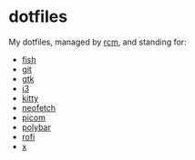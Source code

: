 dotfiles
===================

My dotfiles, managed by [rcm](https://github.com/thoughtbot/rcm), and standing for:

- [fish](https://fishshell.com/)
- [git](https://git-scm.com/)
- [gtk](https://www.gtk.org/)
- [i3](https://i3wm.org/)
- [kitty](https://github.com/kovidgoyal/kitty)
- [neofetch](https://github.com/dylanaraps/neofetch)
- [picom](https://github.com/yshui/picom)
- [polybar](https://github.com/polybar/polybar)
- [rofi](https://github.com/davatorium/rofi)
- [x](https://www.x.org/wiki/)
